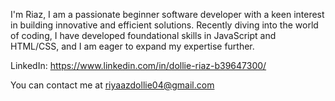 I'm Riaz, I am a passionate beginner software developer with a keen interest in building innovative and efficient solutions.
Recently diving into the world of coding, I have developed foundational skills in JavaScript and HTML/CSS,
and I am eager to expand my expertise further.

LinkedIn: https://www.linkedin.com/in/dollie-riaz-b39647300/

You can contact me at riyaazdollie04@gmail.com
<!---
RiazDollie/RiazDollie is a ✨ special ✨ repository because its `README.md` (this file) appears on your GitHub profile.
You can click the Preview link to take a look at your changes.
--->
